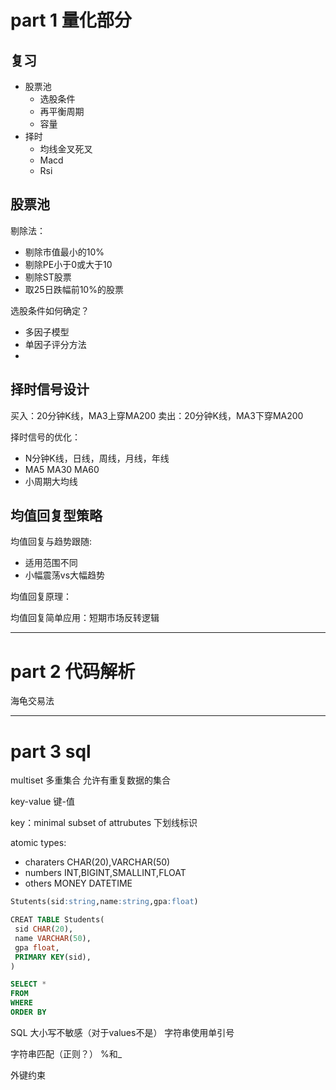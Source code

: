 # part 1 量化部分

## 复习

- 股票池
  - 选股条件
  - 再平衡周期
  - 容量
- 择时
  - 均线金叉死叉
  - Macd
  - Rsi

## 股票池

剔除法：
- 剔除市值最小的10%
- 剔除PE小于0或大于10
- 剔除ST股票
- 取25日跌幅前10%的股票

选股条件如何确定？
- 多因子模型
- 单因子评分方法
- 

## 择时信号设计
买入：20分钟K线，MA3上穿MA200
卖出：20分钟K线，MA3下穿MA200

择时信号的优化：
- N分钟K线，日线，周线，月线，年线
- MA5 MA30 MA60
- 小周期大均线

## 均值回复型策略

均值回复与趋势跟随:
- 适用范围不同
- 小幅震荡vs大幅趋势

均值回复原理：

均值回复简单应用：短期市场反转逻辑

---

# part 2 代码解析

海龟交易法

---

# part 3 sql

multiset 多重集合 允许有重复数据的集合

key-value 键-值

key：minimal subset of attrubutes 下划线标识

atomic types:

- charaters CHAR(20),VARCHAR(50)
- numbers INT,BIGINT,SMALLINT,FLOAT
- others MONEY DATETIME

```sql
Stutents(sid:string,name:string,gpa:float)

CREAT TABLE Students(
 sid CHAR(20),
 name VARCHAR(50),
 gpa float,
 PRIMARY KEY(sid),
)

SELECT *
FROM 
WHERE
ORDER BY 
```

SQL 大小写不敏感（对于values不是） 字符串使用单引号

字符串匹配（正则？） %和_

外键约束





